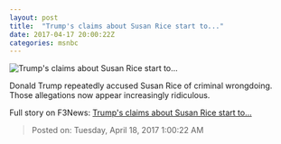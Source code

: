 ```yaml
---
layout: post
title:  "Trump's claims about Susan Rice start to..."
date: 2017-04-17 20:00:22Z
categories: msnbc
---
```


![Trump's claims about Susan Rice start to...](http://www.msnbc.com/sites/msnbc/files/styles/ratio--1_91-1--1200x630/public/articles/ap463733965004.jpg?itok=qIadIBnL)

Donald Trump repeatedly accused Susan Rice of criminal wrongdoing. Those allegations now appear increasingly ridiculous.


Full story on F3News: [Trump's claims about Susan Rice start to...](http://www.f3nws.com/n/zvhzyE)

> Posted on: Tuesday, April 18, 2017 1:00:22 AM
